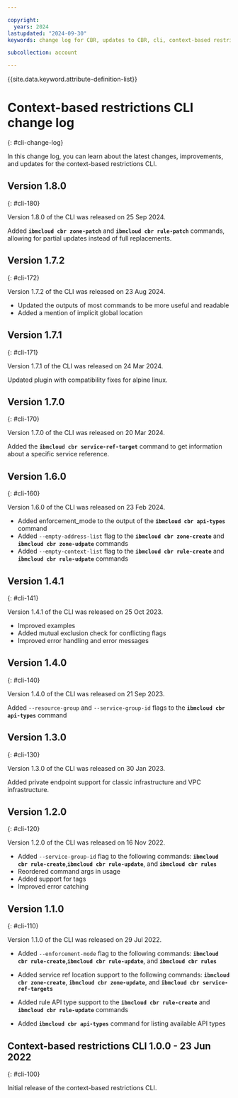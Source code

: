 ```yaml
---

copyright:
  years: 2024
lastupdated: "2024-09-30"
keywords: change log for CBR, updates to CBR, cli, context-based restrictions

subcollection: account

---
```


{{site.data.keyword.attribute-definition-list}}

# Context-based restrictions CLI change log
{: #cli-change-log}

In this change log, you can learn about the latest changes, improvements, and updates for the context-based restrictions CLI.

## Version 1.8.0
{: #cli-180}

Version 1.8.0 of the CLI was released on 25 Sep 2024.

Added **`ibmcloud cbr zone-patch`** and **`ibmcloud cbr rule-patch`** commands, allowing for partial updates instead of full replacements.

## Version 1.7.2
{: #cli-172}

Version 1.7.2 of the CLI was released on 23 Aug 2024.

- Updated the outputs of most commands to be more useful and readable
- Added a mention of implicit global location

## Version 1.7.1
{: #cli-171}

Version 1.7.1 of the CLI was released on 24 Mar 2024.

Updated plugin with compatibility fixes for alpine linux.

## Version 1.7.0
{: #cli-170}

Version 1.7.0 of the CLI was released on 20 Mar 2024.

Added the **`ibmcloud cbr service-ref-target`** command to get information about a specific service reference.


## Version 1.6.0
{: #cli-160}

Version 1.6.0 of the CLI was released on 23 Feb 2024.

- Added enforcement_mode to the output of the **`ibmcloud cbr api-types`** command
- Added `--empty-address-list` flag to the **`ibmcloud cbr zone-create`** and **`ibmcloud cbr zone-udpate`** commands
- Added `--empty-context-list` flag to the **`ibmcloud cbr rule-create`** and **`ibmcloud cbr rule-udpate`** commands

## Version 1.4.1
{: #cli-141}

Version 1.4.1 of the CLI was released on 25 Oct 2023.

- Improved examples
- Added mutual exclusion check for conflicting flags
- Improved error handling and error messages

## Version 1.4.0
{: #cli-140}

Version 1.4.0 of the CLI was released on 21 Sep 2023.

Added `--resource-group` and `--service-group-id` flags to the **`ibmcloud cbr api-types`** command

## Version 1.3.0
{: #cli-130}

Version 1.3.0 of the CLI was released on 30 Jan 2023.

Added private endpoint support for classic infrastructure and VPC infrastructure.

## Version 1.2.0
{: #cli-120}

Version 1.2.0 of the CLI was released on 16 Nov 2022.

- Added `--service-group-id` flag to the following commands: **`ibmcloud cbr rule-create`**,**`ibmcloud cbr rule-update`**, and **`ibmcloud cbr rules`**
- Reordered command args in usage
- Added support for tags
- Improved error catching

## Version 1.1.0
{: #cli-110}

Version 1.1.0 of the CLI was released on 29 Jul 2022.

- Added `--enforcement-mode` flag to the following commands: **`ibmcloud cbr rule-create`**,**`ibmcloud cbr rule-update`**, and **`ibmcloud cbr rules`**

- Added service ref location support to the following commands: **`ibmcloud cbr zone-create`**, **`ibmcloud cbr zone-update`**, and **`ibmcloud cbr service-ref-targets`**

- Added rule API type support to the **`ibmcloud cbr rule-create`** and **`ibmcloud cbr rule-update`** commands

- Added **`ibmcloud cbr api-types`** command for listing available API types

## Context-based restrictions CLI 1.0.0 - 23 Jun 2022
{: #cli-100}

Initial release of the context-based restrictions CLI.
